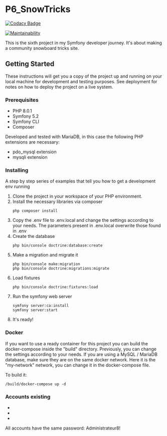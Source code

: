 # P6_SnowTricks

[![Codacy Badge](https://app.codacy.com/project/badge/Grade/55249ac7b1cd4c7e9c94cdda7117f7ab)](https://www.codacy.com/gh/Toka69/P6_SnowTricks/dashboard?utm_source=github.com&amp;utm_medium=referral&amp;utm_content=Toka69/P6_SnowTricks&amp;utm_campaign=Badge_Grade)


[![Maintainability](https://api.codeclimate.com/v1/badges/01a06e10947fe6133340/maintainability)](https://codeclimate.com/github/Toka69/P6_SnowTricks/maintainability)

This is the sixth project in my Symfony developer journey. It's about making a community snowboard tricks site.

## Getting Started

These instructions will get you a copy of the project up and running on your local machine for development and testing purposes. See deployment for notes on how to deploy the project on a live system.

### Prerequisites

- PHP 8.0.1
- Symfony 5.2
- Symfony CLI
- Composer

Developed and tested with MariaDB, in this case the following PHP extensions are necessary:

- pdo_mysql extension
- mysqli extension

### Installing

A step by step series of examples that tell you how to get a development env running

1) Clone the project in your workspace of your PHP environment.
2) Install the necessary libraries via composer
   ```
   php composer install
   ```
3) Copy the .env file to .env.local and change the settings according to your needs. The parameters present in .env.local overwrite those found in .env
4) Create the database
   ```
   php bin/console doctrine:database:create
   ```
5) Make a migration and migrate it
   ```
   php bin/console make:migration
   php bin/console doctrine:migrations:migrate
   ```
6) Load fixtures
   ```
   php bin/console doctrine:fixtures:load
   ```
7) Run the symfony web server
   ```
   symfony server:ca:install
   symfony server:start
   ```
8) It's ready!

### Docker

If you want to use a ready container for this project you can build the docker-compose inside the "build" directory. Previously, you can
change the settings according to your needs.
If you are using a MySQL / MariaDB database, make sure they are on the same docker network. Here it is the "my-network" network, you can change it in the docker-compose file.

To build it:
   ```
   /build/docker-compose up -d
   ```

### Accounts existing

-
-
-

All accounts have the same password: Administrateur8!